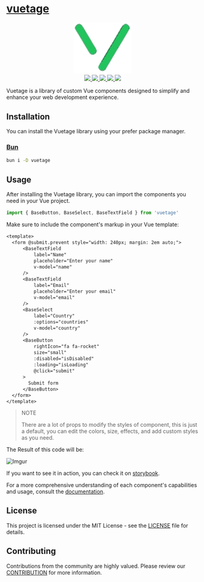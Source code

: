 # [vuetage](https://vuetage.vertocode.com)

<p align="center">
  <img width="150" src="./docs/logo.png">
  <br>
  <a href="https://npm.im/vuetage">
    <img src="https://badgen.net/npm/v/vuetage?color=green">
  </a>
  <a href="https://npm.im/vuetage">
    <img src="https://badgen.net/npm/dw/vuetage?color=green">
  </a>
  <a href="https://npm.im/vuetage">
    <img src="https://badgen.net/npm/types/tslib?color=green">
  </a>
  <a href="https://bundlephobia.com/result?p=vuetage">
    <img src="https://badgen.net/bundlephobia/minzip/vuetage?color=green">
  </a>
  <a href="https://bundlephobia.com/result?p=vuetage">
    <img src="https://badgen.net/npm/license/vuetage?color=green">
  </a>
</p>

Vuetage is a library of custom Vue components designed to simplify and enhance your web development experience.


## Installation

You can install the Vuetage library using your prefer package manager.

### [Bun](https://bun.sh/)

```bash
bun i -D vuetage
```

## Usage

After installing the Vuetage library, you can import the components you need in your Vue project.

```js
import { BaseButton, BaseSelect, BaseTextField } from 'vuetage'
```

Make sure to include the component's markup in your Vue template:

```vue
<template>
  <form @submit.prevent style="width: 240px; margin: 2em auto;">
      <BaseTextField
          label="Name"
          placeholder="Enter your name"
          v-model="name"
      />
      <BaseTextField
          label="Email"
          placeholder="Enter your email"
          v-model="email"
      />
      <BaseSelect
          label="Country"
          :options="countries"
          v-model="country"
      />
      <BaseButton
          rightIcon="fa fa-rocket"
          size="small"
          :disabled="isDisabled"
          :loading="isLoading"
          @click="submit"
      >
        Submit form
      </BaseButton>
  </form>
</template>
```

> NOTE
> 
> There are a lot of props to modify the styles of component, this is just a default, you can edit the colors, size, effects, and add custom styles as you need.

The Result of this code will be:

![Imgur](https://i.imgur.com/HdgLOzLm.png)

If you want to see it in action, you can check it on [storybook](https://vuetage-components.vertocode.com/?path=/story/doc-formexample--form-example).

For a more comprehensive understanding of each component's capabilities and usage, consult the [documentation](https://vuetage.vertocode.com).

## License

This project is licensed under the MIT License - see the [LICENSE](LICENSE) file for details.

## Contributing

Contributions from the community are highly valued. Please review our [CONTRIBUTION](https://vuetage.vertocode.com/docs/contribute) for more information.